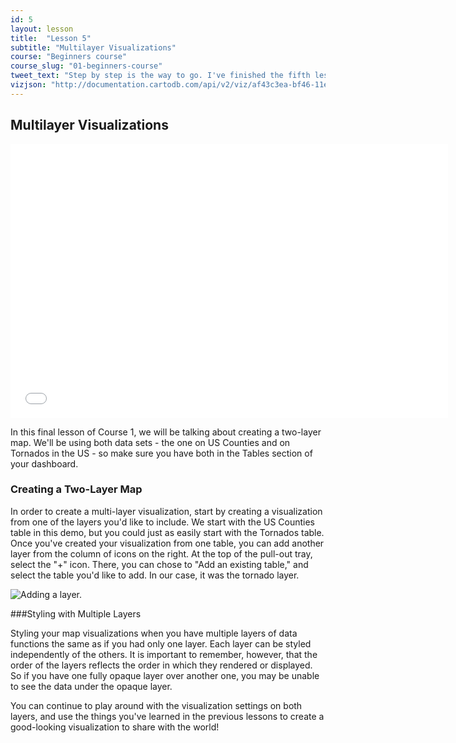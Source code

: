 ```yaml
---
id: 5
layout: lesson
title:  "Lesson 5"
subtitle: "Multilayer Visualizations"
course: "Beginners course"
course_slug: "01-beginners-course"
tweet_text: "Step by step is the way to go. I've finished the fifth lesson of the map academy. Check it out"
vizjson: "http://documentation.cartodb.com/api/v2/viz/af43c3ea-bf46-11e3-8153-0edbca4b5057/viz.json"
---
```


## Multilayer Visualizations

<iframe src="//player.vimeo.com/video/81059818?byline=0" width="700" height="438" frameborder="0" webkitallowfullscreen mozallowfullscreen allowfullscreen></iframe>

In this final lesson of Course 1, we will be talking about creating a two-layer map. We'll be using both data sets - the one on US Counties and on Tornados in the US - so make sure you have both in the Tables section of your dashboard.

### Creating a Two-Layer Map

In order to create a multi-layer visualization, start by creating a visualization from one of the layers you'd like to include. We start with the US Counties table in this demo, but you could just as easily start with the Tornados table. Once you've created your visualization from one table, you can add another layer from the column of icons on the right. At the top of the pull-out tray, select the "+" icon. There, you can chose to "Add an existing table," and select the table you'd like to add. In our case, it was the tornado layer.

![Adding a layer.]({{site.baseurl}}/img/course1/lesson5/addlayer.png)

###Styling with Multiple Layers

Styling your map visualizations when you have multiple layers of data functions the same as if you had only one layer. Each layer can be styled independently of the others. It is important to remember, however, that the order of the layers reflects the order in which they rendered or displayed. So if you have one fully opaque layer over another one, you may be unable to see the data under the opaque layer. 

You can continue to play around with the visualization settings on both layers, and use the things you've learned in the previous lessons to create a good-looking visualization to share with the world!




